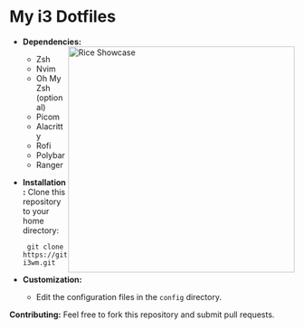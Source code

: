 # My i3 Dotfiles

* **Dependencies:**
    <img src="https://github.com/Rovyou/dotfile-i3wm/blob/main/images/desktop.gif?raw=true" alt="Rice Showcase" align="right" width="400px">
    * Zsh
    * Nvim
    * Oh My Zsh (optional)
    * Picom
    * Alacritty
    * Rofi
    * Polybar
    * Ranger
  
* **Installation:**
       Clone this repository to your home directory:

       
       git clone https://github.com/Rovyou/dotfile-i3wm.git
       
* **Customization:**
    * Edit the configuration files in the `config` directory.

**Contributing:**
Feel free to fork this repository and submit pull requests.



